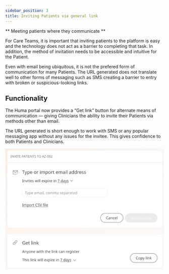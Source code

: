```yaml
---
sidebar_position: 3
title: Inviting Patients via general link
---
```


** Meeting patients where they communicate **

For Care Teams, it is important that inviting patients to the platform is easy and the technology does not act as a barrier to completing that task. In addition, the method of invitation needs to be accessible and intuitive for the Patient.

Even with email being ubiquitous, it is not the prefered form of communication for many Patients. The URL generated does not translate well to other forms of messaging such as SMS creating a barrier to entry with broken or suspicious-looking links.

## Functionality

The Huma portal now provides a “Get link” button for alternate means of communication — giving Clinicians the ability to invite their Patients via methods other than email.

The URL generated is short enough to work with SMS or any popular messaging app without any issues for the invitee. This gives confidence to both Patients and Clinicians.

![Invite modal in Clinician Portal](./assets/cp-invite.png)